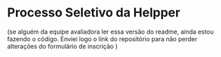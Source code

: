 # Processo Seletivo da Helpper 

(se alguém da equipe avaliadora ler essa versão do readme, ainda estou fazendo o código. Enviei logo o link do repositório para não perder alterações do formulário de inscrição )